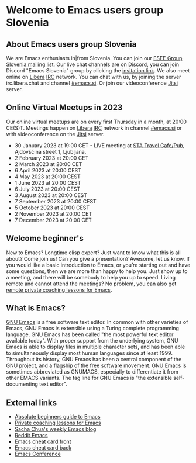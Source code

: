 # Welcome to Emacs users group Slovenia

## About Emacs users group Slovenia
We are Emacs enthusiasts in|from Slovenia. You can join our [FSFE Group Slovenia mailing list](https://lists.fsfe.org/mailman/listinfo/fsfe-si). Our live chat channels are on [Discord](https://discord.com), you can join Discord "Emacs Slovenia" group by clicking the [invitation link](https://discord.gg/GDdWgMaCwc). We also meet online on [Libera](http://www.libera.chat) [IRC](https://en.wikipedia.org/wiki/Internet_Relay_Chat) network. You can chat with us, by joining the server irc.libera.chat and channel [#emacs.si](https://web.libera.chat/#emacs.si). Or join our videoconference [Jitsi]( https://vidra.radiostudent.si/emacs) server.

## Online Virtual Meetups in 2023
Our online virtual meetups are on every first Thursday in a month, at 20:00 CE(S)T. Meetings happen on [Libera](http://www.libera.chat) [IRC](https://en.wikipedia.org/wiki/Internet_Relay_Chat) network in channel [#emacs.si](https://web.libera.chat/#emacs.si) or with videoconference on the [Jitsi]( https://vidra.radiostudent.si/emacs) server.
* 30 January 2023 at 19:00 CET - LIVE meeting at [STA Travel Cafe/Pub](https://dogodki.kompot.si/events/d8cc520f-e3ba-4408-8852-556e5270bc43), Ajdovščina street 1, Ljubljana. 
* 2 February 2023 at 20:00 CET
* 2 March 2023 at 20:00 CET
* 6 April 2023 at 20:00 CEST
* 4 May 2023 at 20:00 CEST
* 1 June 2023 at 20:00 CEST
* 6 July 2023 at 20:00 CEST
* 3 August 2023 at 20:00 CEST
* 7 September 2023 at 20:00 CEST
* 5 October 2023 at 20:00 CEST
* 2 November 2023 at 20:00 CET
* 7 December 2023 at 20:00 CET

## Welcome beginner's
New to Emacs? Longtime elisp expert? Just want to know what this is all about? Come join us! Can you give a presentation? Awesome, let us know. If you would like a basic introduction to Emacs, or you’re starting out and have some questions, then we are more than happy to help you. Just show up to a meeting, and there will be somebody to help you up to speed. Living remote and cannot attend the meetings? No problem, you can also get [remote private coaching lessons for Emacs](https://protesilaos.com/coach/).

## What is Emacs?
[GNU Emacs](https://www.gnu.org/software/emacs/) is a free software text editor. In common with other varieties of Emacs, GNU Emacs is extensible using a Turing complete programming language. GNU Emacs has been called "the most powerful text editor available today". With proper support from the underlying system, GNU Emacs is able to display files in multiple character sets, and has been able to simultaneously display most human languages since at least 1999. Throughout its history, GNU Emacs has been a central component of the GNU project, and a flagship of the free software movement. GNU Emacs is sometimes abbreviated as GNUMACS, especially to differentiate it from other EMACS variants. The tag line for GNU Emacs is "the extensible self-documenting text editor".

## External links
* [Absolute beginners guide to Emacs](http://www.jesshamrick.com/2012/09/10/absolute-beginners-guide-to-emacs/)
* [Private coaching lessons for Emacs](https://protesilaos.com/coach/)
* [Sacha Chua's weekly Emacs blog](https://sachachua.com/blog)
* [Reddit Emacs](https://www.reddit.com/r/emacs/)
* [Emacs cheat card front](https://emacs-berlin.org/cheat_card_front.svg)
* [Emacs cheat card back](https://emacs-berlin.org/cheat_card_back.svg)
* [Emacs Conference](https://emacsconf.org/)

